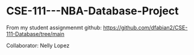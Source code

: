 # CSE-111---NBA-Database-Project

From my student assignmenmt github:
https://github.com/dfabian2/CSE-111-Database/tree/main

Collaborator: Nelly Lopez
